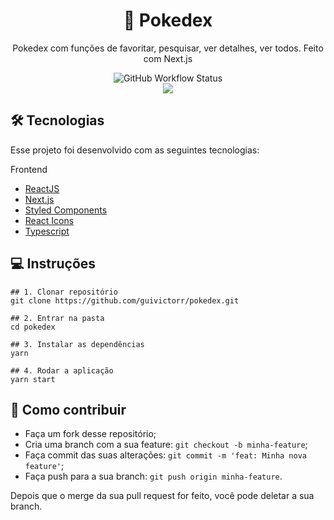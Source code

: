 <h1 align='center'>🐛 Pokedex</h1>
<p align='center'>Pokedex com funções de favoritar, pesquisar, ver detalhes, ver todos. Feito com Next.js</p>

<div align="center">
  <img alt="GitHub Workflow Status" src="https://img.shields.io/github/workflow/status/guivictorr/pokedex/Build?color=%23FFCB05&style=for-the-badge">
</div>

<div align="center">
  <img src="https://user-images.githubusercontent.com/55333929/159387257-b7ce3d51-049d-45d3-9527-73512ee12a1d.png">
</div>

## 🛠 Tecnologias

Esse projeto foi desenvolvido com as seguintes tecnologias:

Frontend
- [ReactJS](https://pt-br.reactjs.org)
- [Next.js](https://nextjs.org)
- [Styled Components](styled-components.com/)
- [React Icons](https://react-icons.github.io/react-icons/)
- [Typescript](typescriptlang.org/)

## 💻 Instruções

```
## 1. Clonar repositório
git clone https://github.com/guivictorr/pokedex.git

## 2. Entrar na pasta
cd pokedex

## 3. Instalar as dependências
yarn

## 4. Rodar a aplicação
yarn start
```

## 🤔 Como contribuir

- Faça um fork desse repositório;
- Cria uma branch com a sua feature: `git checkout -b minha-feature`;
- Faça commit das suas alterações: `git commit -m 'feat: Minha nova feature'`;
- Faça push para a sua branch: `git push origin minha-feature`.

Depois que o merge da sua pull request for feito, você pode deletar a sua branch.
